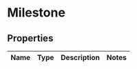 # Milestone

## Properties
Name | Type | Description | Notes
------------ | ------------- | ------------- | -------------
